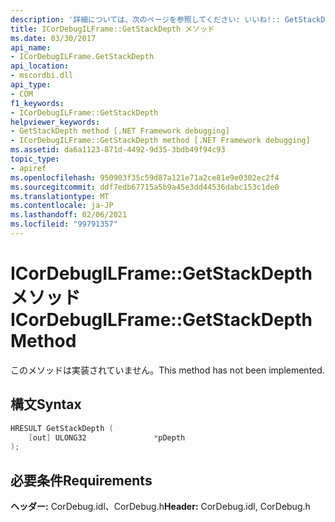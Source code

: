 ```yaml
---
description: '詳細については、次のページを参照してください: いいね!:: GetStackDepth メソッド'
title: ICorDebugILFrame::GetStackDepth メソッド
ms.date: 03/30/2017
api_name:
- ICorDebugILFrame.GetStackDepth
api_location:
- mscordbi.dll
api_type:
- COM
f1_keywords:
- ICorDebugILFrame::GetStackDepth
helpviewer_keywords:
- GetStackDepth method [.NET Framework debugging]
- ICorDebugILFrame::GetStackDepth method [.NET Framework debugging]
ms.assetid: da6a1123-871d-4492-9d35-3bdb49f94c93
topic_type:
- apiref
ms.openlocfilehash: 950903f35c59d87a121e71a2ce81e9e0302ec2f4
ms.sourcegitcommit: ddf7edb67715a5b9a45e3dd44536dabc153c1de0
ms.translationtype: MT
ms.contentlocale: ja-JP
ms.lasthandoff: 02/06/2021
ms.locfileid: "99791357"
---
```

# <a name="icordebugilframegetstackdepth-method"></a><span data-ttu-id="6cffd-103">ICorDebugILFrame::GetStackDepth メソッド</span><span class="sxs-lookup"><span data-stu-id="6cffd-103">ICorDebugILFrame::GetStackDepth Method</span></span>

<span data-ttu-id="6cffd-104">このメソッドは実装されていません。</span><span class="sxs-lookup"><span data-stu-id="6cffd-104">This method has not been implemented.</span></span>  
  
## <a name="syntax"></a><span data-ttu-id="6cffd-105">構文</span><span class="sxs-lookup"><span data-stu-id="6cffd-105">Syntax</span></span>  
  
```cpp  
HRESULT GetStackDepth (  
    [out] ULONG32               *pDepth  
);  
```  
  
## <a name="requirements"></a><span data-ttu-id="6cffd-106">必要条件</span><span class="sxs-lookup"><span data-stu-id="6cffd-106">Requirements</span></span>  

 <span data-ttu-id="6cffd-107">**ヘッダー:** CorDebug.idl、CorDebug.h</span><span class="sxs-lookup"><span data-stu-id="6cffd-107">**Header:** CorDebug.idl, CorDebug.h</span></span>
